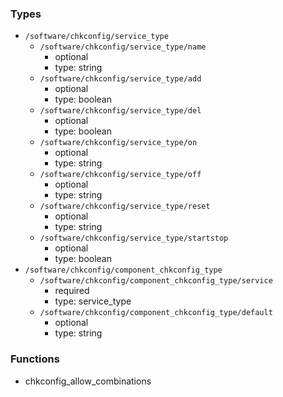 ### Types

- `/software/chkconfig/service_type`
    - `/software/chkconfig/service_type/name`
        - optional
        - type: string
    - `/software/chkconfig/service_type/add`
        - optional
        - type: boolean
    - `/software/chkconfig/service_type/del`
        - optional
        - type: boolean
    - `/software/chkconfig/service_type/on`
        - optional
        - type: string
    - `/software/chkconfig/service_type/off`
        - optional
        - type: string
    - `/software/chkconfig/service_type/reset`
        - optional
        - type: string
    - `/software/chkconfig/service_type/startstop`
        - optional
        - type: boolean
- `/software/chkconfig/component_chkconfig_type`
    - `/software/chkconfig/component_chkconfig_type/service`
        - required
        - type: service_type
    - `/software/chkconfig/component_chkconfig_type/default`
        - optional
        - type: string

### Functions

  - chkconfig_allow_combinations
